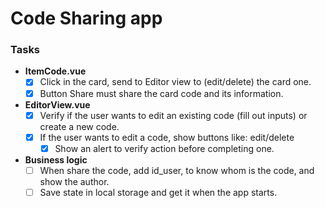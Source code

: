 # Code Sharing app

### Tasks

- **ItemCode.vue**
  - [x] Click in the card, send to Editor view to (edit/delete) the card one.
  - [x] Button Share must share the card code and its information.
- **EditorView.vue**
  - [x] Verify if the user wants to edit an existing code (fill out inputs) or create a new code.
  - [x] If the user wants to edit a code, show buttons like: edit/delete
    - [x] Show an alert to verify action before completing one.
- **Business logic**
  - [ ] When share the code, add id_user, to know whom is the code, and show the author.
  - [ ] Save state in local storage and get it when the app starts.
